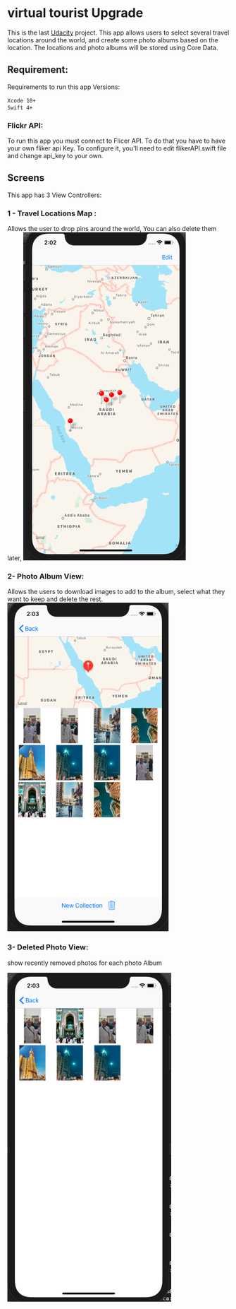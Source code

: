 # virtual tourist Upgrade
This is the last [Udacity](https://www.udacity.com/course/ios-developer-nanodegree--nd003) project. This app allows users to select several  travel locations around the world, and create some photo albums based on the location. The locations and photo albums will be stored using Core Data.

## Requirement:
Requirements to run this app
Versions:

    Xcode 10+
    Swift 4+

### Flickr API:

To run this app you must connect to Flicer API. To do that you have to have your own fliker api Key. To configure it, you'll need to edit flikerAPI.swift file and change api_key to your own.  



## Screens
This app has 3 View Controllers: 


### 1 - Travel Locations Map :
Allows the user to drop pins around the world, You can also delete them later,
![](https://github.com/Basmah-Faraj/virtual_tourist-Upgrade/blob/master/Screen%20Shot%202019-07-09%20at%202.02.25%20AM.png)

### 2- Photo Album View:
Allows the users to download images to add to the album, select what they want to keep and delete the rest. 
![](https://github.com/Basmah-Faraj/virtual_tourist-Upgrade/blob/master/Screen%20Shot%202019-07-09%20at%202.03.14%20AM.png)

### 3- Deleted Photo View:
show recently removed photos for each photo Album

![](https://github.com/Basmah-Faraj/virtual_tourist-Upgrade/blob/master/Screen%20Shot%202019-07-09%20at%202.03.35%20AM.png)

